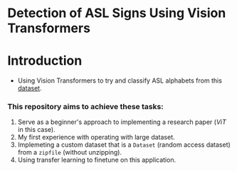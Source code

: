 # Detection of ASL Signs Using Vision Transformers

# Introduction

- Using Vision Transformers to try and classify ASL alphabets from this [dataset](https://www.kaggle.com/datasets/grassknoted/asl-alphabet).

### This repository aims to achieve these tasks:

1. Serve as a beginner's approach to implementing a research paper (_ViT_ in this case).
2. My first experience with operating with large dataset.
3. Implemeting a custom dataset that is a `Dataset` (random access dataset) from a `zipfile` (without unzipping).
4. Using transfer learning to finetune on this application.

